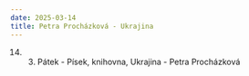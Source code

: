 ```yaml
---
date: 2025-03-14
title: Petra Procházková - Ukrajina
---
```


14. 3. Pátek - Písek, knihovna, Ukrajina - Petra Procházková
